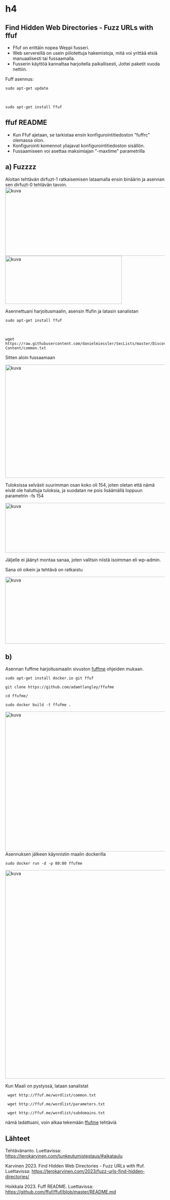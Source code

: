 # h4
## Find Hidden Web Directories - Fuzz URLs with ffuf
- Ffuf on erittäin nopea Weppi fusseri.
- Web servereillä on usein piilotettuja hakemistoja, mitä voi yrittää etsiä manuaalisesti tai fussaamalla.
- Fusserin käyttöä kannattaa harjoitella paikallisesti, Jottei paketit vuoda nettiin.

Fuff asennus:

    sudo apt-get update
<br>

    sudo apt-get install ffuf

## ffuf README
- Kun Ffuf ajetaan, se tarkistaa ensin konfigurointitiedoston "fuffrc" olemassa olon.
- Konfigurointi komennot yliajavat konfigurointitiedoston sisällön.
- Fussaamiseen voi asettaa maksimiajan "-maxtime" parametrilla

## a) Fuzzzz
Aloitan tehtävän dirfuzt-1 ratkaisemisen lataamalla ensin binäärin ja asennan sen dirfuzt-0 tehtävän tavoin.
<img width="805" height="216" alt="kuva" src="https://github.com/user-attachments/assets/93314070-ee37-48d4-9533-945b0913b91f" />
<img width="368" height="152" alt="kuva" src="https://github.com/user-attachments/assets/7f90da3c-5710-4064-97f0-7c7b51034a3a" />

Asennettuani harjoitusmaalin, asensin ffufin ja latasin sanalistan

    sudo apt-get install ffuf
<br>

    wget https://raw.githubusercontent.com/danielmiessler/SecLists/master/Discovery/Web-Content/common.txt

Sitten aloin fussaamaan

<img width="672" height="357" alt="kuva" src="https://github.com/user-attachments/assets/25891426-1a50-43b0-b4d0-e23e425aae06" />

Tuloksissa selvästi suurimman osan koko oli 154, joten oletan että nämä eivät ole haluttuja tuloksia, ja suodatan ne pois lisäämällä loppuun parametrin -fs 154

<img width="738" height="157" alt="kuva" src="https://github.com/user-attachments/assets/3a1fc7ce-dcea-4eb6-91e2-c7245ab20f2a" />

Jäljelle ei jäänyt montaa sanaa, joten valitsin niistä isoimman eli wp-admin. 

Sana oli oikein ja tehtävä on ratkaistu

<img width="555" height="211" alt="kuva" src="https://github.com/user-attachments/assets/7d679645-5262-4c5a-8a91-5e9ed8f00439" />

## b)

Asennan fuffme harjoitusmaalin sivuston [fuffme](https://terokarvinen.com/2023/fuffme-web-fuzzing-target-debian/) ohjeiden mukaan.

    sudo apt-get install docker.io git ffuf

    git clone https://github.com/adamtlangley/ffufme

    cd ffufme/

    sudo docker build -t ffufme .
<img width="1896" height="441" alt="kuva" src="https://github.com/user-attachments/assets/693771c6-91d1-4105-95e6-ea0bf316f197" />
Asennuksen jälkeen käynnistin maalin dockerilla

    sudo docker run -d -p 80:80 ffufme
<img width="997" height="658" alt="kuva" src="https://github.com/user-attachments/assets/3b453be1-a6f5-44df-ba1e-57f77ac72b53" />

Kun Maali on pystyssä, lataan sanalistat

     wget http://ffuf.me/wordlist/common.txt

     wget http://ffuf.me/wordlist/parameters.txt 

     wget http://ffuf.me/wordlist/subdomains.txt

nämä ladattuani, voin alkaa tekemään [ffufme](http://ffuf.me/cd/basic) tehtäviä
## Lähteet
Tehtävänanto. Luettavissa: https://terokarvinen.com/tunkeutumistestaus/#aikataulu 

Karvinen 2023. Find Hidden Web Directories - Fuzz URLs with ffuf. Luettavissa: https://terokarvinen.com/2023/fuzz-urls-find-hidden-directories/

Hoikkala 2023. Fuff README. Luettavissa: https://github.com/ffuf/ffuf/blob/master/README.md 
